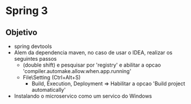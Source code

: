 # Spring 3
## Objetivo
- spring devtools
- Alem da dependencia maven, no caso de usar o IDEA, realizar os seguintes passos
    - (double shift) e pesquisar por 'registry' e abilitar a 
      opcao 'compiler.automake.allow.when.app.running'
    - File\Setting (Ctrl+Alt+S)
        - Build, Execution, Deployment => Habilitar a opcao 'Build project automatically'
- Instalando o microservico como um servico do Windows   